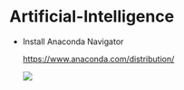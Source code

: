 # Artificial-Intelligence

- Install Anaconda Navigator

   https://www.anaconda.com/distribution/
   
   <img src="./anconda3downbutton.png">
   
   

